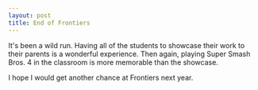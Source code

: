 ```yaml
---
layout: post
title: End of Frontiers
---
```


It's been a wild run. Having all of the students to showcase their work to their parents is a wonderful experience. Then again, playing Super Smash Bros. 4 in the classroom is more memorable than the showcase.

I hope I would get another chance at Frontiers next year.